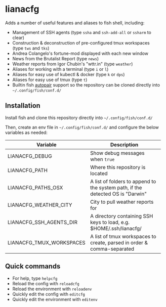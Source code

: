 # lianacfg

Adds a number of useful features and aliases to fish shell, including:

- Management of SSH agents (type `ssha` and `ssh-add-all` or `ssharm` to clear)
- Construction & deconstruction of pre-configured tmux workspaces (type `tws` and `tks`)
- Andrea Colangelo's fortune-mod displayed with each new window
- News from the Brutalist Report (type `news`)
- Weather reports from Igor Chubin's "wttr.in" (type `weather`)
- Aliases for working with a terminal (type `i` or `l`)
- Aliases for easy use of kubectl & docker (type `k` or `dps`)
- Aliases for easy use of tmux (type `t`)
- Builtin fish [autopair](https://github.com/jorgebucaran/autopair.fish) support so the repository can be cloned directly into `~/.config/fish/conf.d/`

## Installation

Install fish and clone this repository directly into `~/.config/fish/conf.d/`

Then, create an env file in `~/.config/fish/conf.d/` and configure the below variables as needed:

Variable | Description
-- | --
| LIANACFG_DEBUG | Show debug messages when `true`
| LIANACFG_PATH | Where this repository is located
| LIANACFG_PATHS_OSX | A list of folders to append to the system path, if the detected OS is "Darwin"
| LIANACFG_WEATHER_CITY | City to pull weather reports for
| LIANACFG_SSH_AGENTS_DIR | A directory containing SSH keys to load, e.g. $HOME/.ssh/lianacfg/
| LIANACFG_TMUX_WORKSPACES | A list of tmux workspaces to create, parsed in order & comma-separated

## Quick commands

- For help, type `helpcfg`
- Reload the config with `reloadcfg`
- Reload the environment with `reloadenv`
- Quickly edit the config with `editcfg`
- Quickly edit the environment with `editenv`